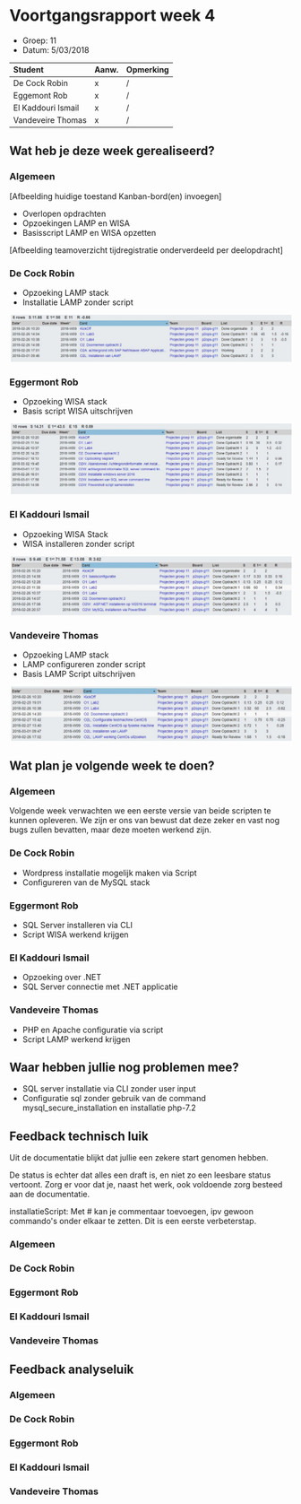 # Voortgangsrapport week 4

* Groep: 11
* Datum: 5/03/2018

| Student             | Aanw. | Opmerking |
| :---                | :---  | :---      |
| De Cock Robin       |   x   |     /     |
| Eggemont Rob        |   x   |     /     |
| El Kaddouri Ismail  |   x   |     /     |
| Vandeveire Thomas   |   x   |     /     |

## Wat heb je deze week gerealiseerd?

### Algemeen

[Afbeelding huidige toestand Kanban-bord(en) invoegen]

* Overlopen opdrachten
* Opzoekingen LAMP en WISA
* Basisscript LAMP en WISA opzetten

[Afbeelding teamoverzicht tijdregistratie onderverdeeld per deelopdracht]

### De Cock Robin

* Opzoeking LAMP stack
* Installatie LAMP zonder script

![Afbeelding individueel rapport tijdregistratie](images/robinweek4.JPG)

### Eggermont Rob

* Opzoeking WISA stack
* Basis script WISA uitschrijven

![Afbeelding individueel rapport tijdregistratie](images/robweek4.JPG)

### El Kaddouri Ismail

* Opzoeking WISA Stack
* WISA installeren zonder script

![Afbeelding individueel rapport tijdregistratie](images/ismailweek4.JPG)

### Vandeveire Thomas

* Opzoeking LAMP stack
* LAMP configureren zonder script
* Basis LAMP Script uitschrijven

![Afbeelding individueel rapport tijdregistratie](images/thomasweek4.JPG)

## Wat plan je volgende week te doen?

### Algemeen
Volgende week verwachten we een eerste versie van beide scripten te kunnen opleveren. We zijn er ons van bewust dat deze zeker en vast nog bugs zullen bevatten, maar deze moeten werkend zijn.
### De Cock Robin
* Wordpress installatie mogelijk maken via Script
* Configureren van de MySQL stack
### Eggermont Rob
* SQL Server installeren via CLI
* Script WISA werkend krijgen
### El Kaddouri Ismail
* Opzoeking over .NET
* SQL Server connectie met .NET applicatie
### Vandeveire Thomas
* PHP en Apache configuratie via script
* Script LAMP werkend krijgen
## Waar hebben jullie nog problemen mee?

* SQL server installatie via CLI zonder user input
* Configuratie sql zonder gebruik van de command mysql_secure_installation en installatie php-7.2

## Feedback technisch luik

Uit de documentatie blijkt dat jullie een zekere start genomen hebben. 

De status is echter dat alles een draft is, en niet zo een leesbare status vertoont.
Zorg er voor dat je, naast het werk, ook voldoende zorg besteed aan de documentatie.

installatieScript: Met # kan je commentaar toevoegen, ipv gewoon commando's onder elkaar te zetten. Dit is een eerste verbeterstap.

### Algemeen

### De Cock Robin
### Eggermont Rob
### El Kaddouri Ismail
### Vandeveire Thomas

## Feedback analyseluik

### Algemeen

### De Cock Robin
### Eggermont Rob
### El Kaddouri Ismail
### Vandeveire Thomas

